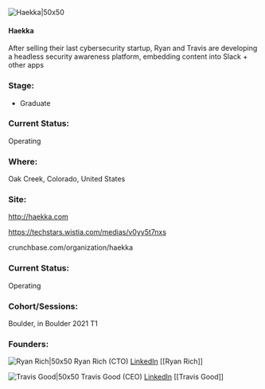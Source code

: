 

![Haekka|50x50](https://apimg.techstars.com/connect/images/image_files/5ff3947ab9541a608700001c/original/HKA--fav-256.png)

#### Haekka
After selling their last cybersecurity startup, Ryan and Travis are developing a headless security awareness platform, embedding content into Slack + other apps

### Stage: 
 - Graduate 

### Current Status: 
Operating

### Where:
Oak Creek, Colorado, United States

### Site:
http://haekka.com

https://techstars.wistia.com/medias/v0yy5t7nxs

crunchbase.com/organization/haekka

### Current Status: 
Operating

### Cohort/Sessions: 
Boulder, in Boulder 2021 T1

### Founders: 

![Ryan Rich|50x50](https://apimg.techstars.com/connect/images/image_files/5ff393e463138d5e7a000018/original/prof_3.jpg) Ryan Rich (CTO) [LinkedIn](https://linkedin.com/in/rrichrs) [[Ryan Rich]]

![Travis Good|50x50](https://apimg.techstars.com/connect/images/image_files/60494c2c968c330007847519/original/travis.good.jpg) Travis Good (CEO) [LinkedIn](https://linkedin.com/in/travisjgood) [[Travis Good]]


